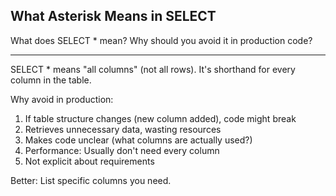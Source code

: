 ## What Asterisk Means in SELECT

What does SELECT * mean? Why should you avoid it in production code?

---

SELECT * means "all columns" (not all rows). It's shorthand for every column in the table.

Why avoid in production:
1. If table structure changes (new column added), code might break
2. Retrieves unnecessary data, wasting resources
3. Makes code unclear (what columns are actually used?)
4. Performance: Usually don't need every column
5. Not explicit about requirements

Better: List specific columns you need.

